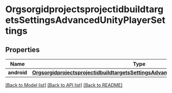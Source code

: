 # OrgsorgidprojectsprojectidbuildtargetsSettingsAdvancedUnityPlayerSettings

## Properties
Name | Type | Description | Notes
------------ | ------------- | ------------- | -------------
**android** | [**OrgsorgidprojectsprojectidbuildtargetsSettingsAdvancedUnityPlayerSettingsAndroid**](OrgsorgidprojectsprojectidbuildtargetsSettingsAdvancedUnityPlayerSettingsAndroid.md) |  | [optional] 

[[Back to Model list]](../README.md#documentation-for-models) [[Back to API list]](../README.md#documentation-for-api-endpoints) [[Back to README]](../README.md)



